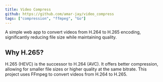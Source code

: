 ```yaml
---
title: Video Compress
github: https://github.com/amar-jay/video_compress
tags: ["compression", "ffmpeg", "Go"]
---
```


A simple web app to convert videos from H.264 to H.265 encoding, significantly reducing file size while maintaining quality.

## Why H.265?

H.265 (HEVC) is the successor to H.264 (AVC). It offers better compression, allowing for smaller file sizes or higher quality at the same bitrate. This project uses FFmpeg to convert videos from H.264 to H.265.
